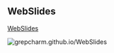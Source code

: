 ## WebSlides

[WebSlides](https://grepcharm.github.io/WebSlides/)

![grepcharm.github.io/WebSlides](https://grepcharm.github.io/WebSlides/assets/images/davinci.png)
